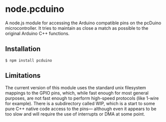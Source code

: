 # node.pcduino

A node.js module for accessing the Arduino compatible pins on the pcDuino microcontroller. It tries to maintain as close a match as possible to the original Arduino C++ functions.

## Installation

    $ npm install pcduino

## Limitations

The current version of this module uses the standard unix filesystem mappings to the GPIO pins, which, while fast enough for most general purposes, are not fast enough to perform high-speed protocols (like 1-wire for example).
There is a subdirectory called WIP, which is a start to some pure C++ native code access to the pins— although even it appears to be too slow and will require the use of interrupts or DMA at some point.

